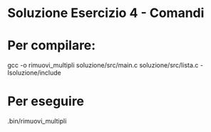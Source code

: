 # Soluzione Esercizio 4 - Comandi

# Per compilare:

gcc -o rimuovi_multipli soluzione/src/main.c soluzione/src/lista.c -Isoluzione/include



# Per eseguire 

.bin/rimuovi_multipli